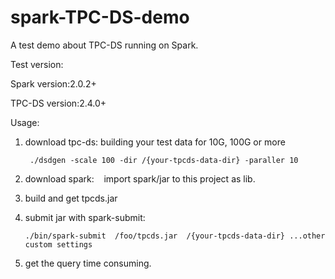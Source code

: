 # spark-TPC-DS-demo
A test demo about TPC-DS running on Spark.

Test version:

   Spark version:2.0.2+

   TPC-DS version:2.4.0+


Usage:

1. download tpc-ds:
    building your test data for 10G, 100G or more
    
        ./dsdgen -scale 100 -dir /{your-tpcds-data-dir} -paraller 10

2. download spark:
    import spark/jar to this project as lib.
    
3. build and get tpcds.jar

4. submit jar with spark-submit:

       ./bin/spark-submit  /foo/tpcds.jar  /{your-tpcds-data-dir} ...other custom settings
       
5. get the query time consuming.

